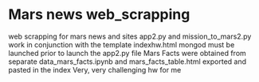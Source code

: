 # Mars news web_scrapping
web scrapping for mars news and sites
app2.py and mission_to_mars2.py work in conjunction with the template indexhw.html
mongod must be launched prior to launch the app2.py file
Mars Facts were obtained from separate data_mars_facts.ipynb and mars_facts_table.html exported and pasted in the index
Very, very challenging hw for me
